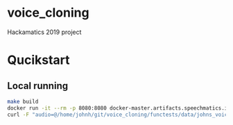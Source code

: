 # voice_cloning

Hackamatics 2019 project

# Qucikstart
## Local running
```bash
make build
docker run -it --rm -p 8080:8080 docker-master.artifacts.speechmatics.io/voice_cloning:bca9eb run_batch
curl -F "audio=@/home/johnh/git/voice_cloning/functests/data/johns_voice3.wav" -F text="This is a test from the batch api container using John's voice." http://localhost:8080/jobs > ~/git/voice_cloning/output/api_output.txt
```